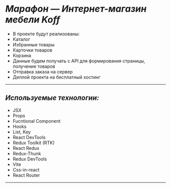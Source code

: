 # ***Марафон — Интернет-магазин мебели Koff***

- В проекте будут реализованы:
- Каталог
- Избранные товары
- Карточки товаров
- Корзина
- Данные будем получать с API для формирования страницы, получение товаров
- Отправка заказа на сервер
- Деплой проекта на бесплатный хостинг
---
## *Используемые технологии:*

- JSX
- Props
- Fucntional Component
- Hooks
- List, Key
- React DevTools
- Redux Toolkit (RTK)
- React Redux
- Redux-Thunk
- Redux DevTools
- Vite
- Css-in-react
- React Router
---


